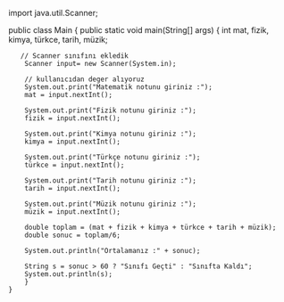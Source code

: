 import java.util.Scanner;

public class Main {
public static void main(String[] args) {
int mat, fizik, kimya, türkce, tarih, müzik;

       // Scanner sınıfını ekledik
        Scanner input= new Scanner(System.in);

        // kullanıcıdan deger alıyoruz
        System.out.print("Matematik notunu giriniz :");
        mat = input.nextInt();

        System.out.print("Fizik notunu giriniz :");
        fizik = input.nextInt();

        System.out.print("Kimya notunu giriniz :");
        kimya = input.nextInt();

        System.out.print("Türkçe notunu giriniz :");
        türkce = input.nextInt();

        System.out.print("Tarih notunu giriniz :");
        tarih = input.nextInt();

        System.out.print("Müzik notunu giriniz :");
        müzik = input.nextInt();

        double toplam = (mat + fizik + kimya + türkce + tarih + müzik);
        double sonuc = toplam/6;

        System.out.println("Ortalamanız :" + sonuc);

        String s = sonuc > 60 ? "Sınıfı Geçti" : "Sınıfta Kaldı";
        System.out.println(s);
        }
    }
